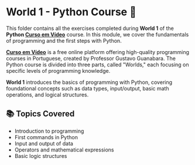 # World 1 - Python Course 🐍

This folder contains all the exercises completed during **World 1** of the **Python [Curso em Vídeo](https://www.cursoemvideo.com/curso/python-3-mundo-1/)** course. In this module, we cover the fundamentals of programming and the first steps with Python.

**[Curso em Vídeo](https://www.cursoemvideo.com/)** is a free online platform offering high-quality programming courses in Portuguese, created by Professor Gustavo Guanabara. The Python course is divided into three parts, called "Worlds," each focusing on specific levels of programming knowledge.

**World 1** introduces the basics of programming with Python, covering foundational concepts such as data types, input/output, basic math operations, and logical structures.

## 📚 Topics Covered

- Introduction to programming
- First commands in Python
- Input and output of data
- Operators and mathematical expressions
- Basic logic structures
